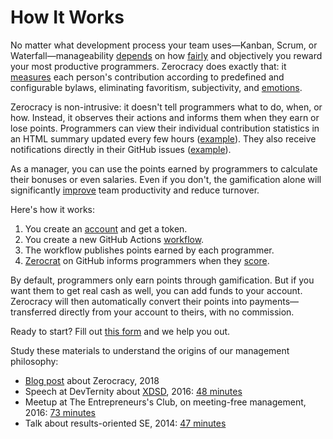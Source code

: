 # How It Works

No matter what development process your team uses—Kanban, Scrum,
  or Waterfall—manageability [depends][measure-or-not] on how [fairly]
  and objectively you reward your most productive programmers.
Zerocracy does exactly that: it [measures][zerocrat] each person's contribution
  according to predefined and configurable bylaws, eliminating favoritism,
  subjectivity, and [emotions].

Zerocracy is non-intrusive: it doesn't tell programmers
  what to do, when, or how.
Instead, it observes their actions and informs them when
  they earn or lose points.
Programmers can view their individual contribution statistics
  in an HTML summary updated every few hours ([example][vitals]).
They also receive notifications directly in their GitHub
  issues ([example][reward]).

As a manager, you can use the points earned by programmers
  to calculate their bonuses or even salaries.
Even if you don't, the gamification alone will significantly
  [improve][effect] team productivity and reduce turnover.

Here's how it works:

1. You create an [account][baza] and get a token.
1. You create a new GitHub Actions [workflow][judges-action].
1. The workflow publishes points earned by each programmer.
1. [Zerocrat][0crat] on GitHub informs programmers when they [score].

By default, programmers only earn points through gamification.
But if you want them to get real cash as well,
  you can add funds to your account.
Zerocracy will then automatically convert their points into
  payments—transferred directly from your account to theirs, with no commission.

Ready to start?
Fill out [this form][cfp] and we help you out.

Study these materials to understand the origins of our management philosophy:

* [Blog post][announcement] about Zerocracy, 2018
* Speech at DevTernity about [XDSD], 2016: [48 minutes][devternity]
* Meetup at The Entrepreneurs's Club, on meeting-free management, 2016: [73 minutes][TEC]
* Talk about results-oriented SE, 2014: [47 minutes][Lisette]

[measure-or-not]: https://www.yegor256.com/2020/06/23/individual-performance-metrics.html
[vitals]: https://www.eolang.org/zerocracy/objectionary-vitals.html
[reward]: https://github.com/objectionary/eo/pull/3457#issuecomment-2455183697
[baza]: https://www.zerocracy.com/dash
[cfp]: https://www.zerocracy.com/cfp
[judges-action]: https://github.com/zerocracy/judges-action
[effect]: https://www.yegor256.com/2014/09/24/why-monetary-awards-dont-work.html
[0crat]: https://github.com/0crat
[emotions]: https://www.yegor256.com/2020/12/29/metric-for-emotions.html
[fairly]: https://www.yegor256.com/2019/01/22/10x-paychecks.html
[zerocrat]: https://www.yegor256.com/2018/03/21/zerocracy-announcement.html
[score]: https://www.yegor256.com/2017/11/28/microtasking.html
[devternity]: https://www.youtube.com/watch?v=7EytYc7K5JA
[XDSD]: https://www.xdsd.org
[announcement]: https://www.yegor256.com/2018/03/21/zerocracy-announcement.html
[TEC]: https://www.youtube.com/watch?v=qRZYJGYdrwk
[Lisette]: https://www.youtube.com/watch?v=TWBBZK_XRNU
